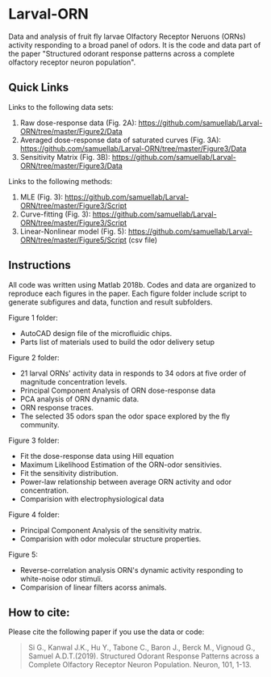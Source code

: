 # Larval-ORN

Data and analysis of fruit fly larvae Olfactory Receptor Neruons (ORNs) activity responding to a broad panel of odors. It is the code and data part of the paper "Structured odorant response patterns across a complete olfactory receptor neuron population".



Quick Links
--------------------
Links to the following data sets:
1. Raw dose-response data (Fig. 2A): https://github.com/samuellab/Larval-ORN/tree/master/Figure2/Data
2. Averaged dose-response data of saturated curves (Fig. 3A): https://github.com/samuellab/Larval-ORN/tree/master/Figure3/Data
3. Sensitivity Matrix (Fig. 3B): https://github.com/samuellab/Larval-ORN/tree/master/Figure3/Data

Links to the following methods:
1. MLE (Fig. 3): https://github.com/samuellab/Larval-ORN/tree/master/Figure3/Script
2. Curve-fitting (Fig. 3): https://github.com/samuellab/Larval-ORN/tree/master/Figure3/Script
3. Linear-Nonlinear model (Fig. 5): https://github.com/samuellab/Larval-ORN/tree/master/Figure5/Script
(csv file)


Instructions
--------------------------------
All code was written using Matlab 2018b.
Codes and data are organized to reproduce each figures in the paper.
Each figure folder include script to generate subfigures and data, function and result subfolders.

Figure 1 folder:
* AutoCAD design file of the microfluidic chips.
* Parts list of materials used to build the odor delivery setup

Figure 2 folder:
* 21 larval ORNs' activity data in responds to 34 odors at five order of magnitude concentration levels.
* Principal Component Analysis of ORN dose-response data
* PCA analysis of ORN dynamic data.
* ORN response traces.
* The selected 35 odors span the odor space explored by the fly community.

Figure 3 folder:
* Fit the dose-response data using Hill equation
* Maximum Likelihood Estimation of the ORN-odor sensitivies.
* Fit the sensitivity distribution.
* Power-law relationship between average ORN activity and odor concentration.
* Comparision with electrophysiological data

Figure 4 folder:
* Principal Component Analysis of the sensitivity matrix.
* Comparision with odor molecular structure properties.

Figure 5:
* Reverse-correlation analysis ORN's dynamic activity responding to white-noise odor stimuli.
* Comparision of linear filters acorss animals.


How to cite:
----------------
Please cite the following paper if you use the data or code:

> Si G., Kanwal J.K., Hu Y., Tabone C., Baron J., Berck M., Vignoud G., Samuel A.D.T.(2019). Structured Odorant Response Patterns across a Complete Olfactory Receptor Neuron Population. Neuron, 101, 1-13.
